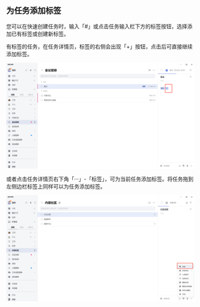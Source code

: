 ## 为任务添加标签

您可以在快速创建任务时，输入「#」或点击任务输入栏下方的标签按钮，选择添加已有标签或创建新标签。

有标签的任务，在任务详情页，标签的右侧会出现「+」按钮，点击后可直接继续添加标签。

![images33](../../images/pc/33.png)

或者点击任务详情页右下角「···」-「标签」，可为当前任务添加标签。将任务拖到左侧边栏标签上同样可以为任务添加标签。

![images34](../../images/pc/34.png)
